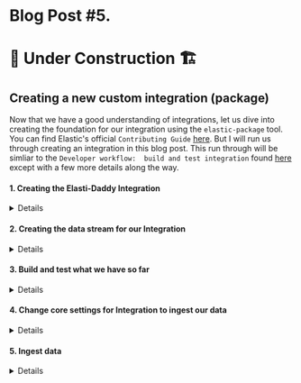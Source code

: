 # Blog Post #5.
# 🚧 Under Construction 🏗️
## Creating a new custom integration (package)

Now that we have a good understanding of integrations, let us dive into creating the foundation for
our integration using the `elastic-package` tool. You can find Elastic's official `Contributing Guide`
[here](https://github.com/elastic/integrations/blob/main/CONTRIBUTING.md). But I will run us through 
creating an integration in this blog post. This run through will be simliar to the `Developer workflow: 
build and test integration` found [here](https://github.com/elastic/integrations/blob/main/docs/developer_workflow_design_build_test_integration.md)
except with a few more details along the way.

#### 1. Creating the Elasti-Daddy Integration
<details>
  
We start by running `elastic-package create package` in our Ubuntu on Windows terminal and fill in
the prompts:

```bash
napsta@el33t-b00k-1:~$ elastic-package create package
2023/07/06 21:43:15  INFO New version is available - v0.83.2. Download from: https://github.com/elastic/elastic-package/releases/tag/v0.83.2
Create a new package
? Package name: Elasti-daddy
? Version: 0.0.1
? Description: This is a package for preparing and analyzing motherhood and fatherhood data for taking care of a baby. The aim is to learn how Elastic Integrations are developed and deployed. Sample data includes breastfeeding, bottle feeding (milk or formula), milk extraction, etc..
? Categories: custom
? Kibana version constraint: ^8.7.1
? Required Elastic subscription: basic
? Github owner: nicpenning/Elasti-daddy
New package has been created: Elasti-daddy
Done
```

What happened in the background was that a new directory called `Elasti-daddy` was created from where we ran that command from.

![image](https://github.com/nicpenning/Elasti-daddy/assets/5582679/ffa9d2c9-6a6e-40aa-ac79-39c9d45d4cf7)

Here is what was created inside of that directory:

![image](https://github.com/nicpenning/Elasti-daddy/assets/5582679/26240313-0d9c-4562-a89f-d53f19f209ce)

</details>

#### 2. Creating the data stream for our Integration

<details>

At this point we have the bare bones of the integration, but what we really need is the data stram, which is the
what the data will be indexed into. This will include templates that can include mappings and ingest pipelines.
Let us create the `feed_me` data stream that we will index our data into:

```bash
napsta@el33t-b00k-1:~/Elasti-daddy$ elastic-package create data-stream
2023/07/06 22:02:54  INFO New version is available - v0.83.2. Download from: https://github.com/elastic/elastic-package/releases/tag/v0.83.2
Create a new data stream
? Data stream name: feed_me
? Data stream title: Feed Me
? Type: logs
New data stream has been created: feed_me
Done
```

We just created a data stream with the name of `feed_me` and a title of `Feed Me`. We also used the `logs` data stream type.

```bash
napsta@el33t-b00k-1:~/Elasti-daddy$ ls
LICENSE.txt  changelog.yml  data_stream  docs  img  manifest.yml
napsta@el33t-b00k-1:~/Elasti-daddy$ cd data_stream/
napsta@el33t-b00k-1:~/Elasti-daddy/data_stream$ ls
feed_me
napsta@el33t-b00k-1:~/Elasti-daddy/data_stream$ cd feed_me/
napsta@el33t-b00k-1:~/Elasti-daddy/data_stream/feed_me$ ls
agent  elasticsearch  fields  manifest.yml
```

Above we will find that a new directory called `data_stream` was created. When we navigated into that directory
we found the name of our data stream `feed_me` as another directory. Diving further into the `data_stream` directory we found
a set of new files and directories that start to unravel more of the needed components of our integration which are:

```
agent/stream/stream.yml/hbs : This is the stream for the agent which may be used for the Elastic Agent policy template, but I am unsure
elasticsearch/ingest_pipeline/default.yml : Contains our pipeline that we will use to ingest the data
fields/base-fields.yml : Which are all of the fields that will be used in our data set and their respective mappings
manifest.yml : This is used for customizing the integration settings which will be covered later.
```

</details>

#### 3. Build and test what we have so far

<details>

Now that we have created the integration and the data stream for the integration, let us see what we have by building this integration
and adding this to our test package registry so we can see it live in Kibana.

First we will open a new terminal in our Ubuntu on Windows and start up our stack if we haven't yet:

`elastic-package stack up -v -d --version=8.8.1`

Then we will go back to our original terminal and run the build command:

`elastic-package build`

When we run this command, we have receive the following error:

```bash
napsta@el33t-b00k-1:~/Elasti-daddy$ elastic-package build
Error: can't prepare build directory: can't create new build directory: package can be only built inside of a Git repository (.git folder is used as reference point)
```

This is where the documentation from Elastic falls short as this is not covered during the sample development of an integration flow.

Let us try to clone this Elasti-daddy repo and place the integration we created inside of it to see if we have any luck. We will create a new directory called GitHub since our repository has the same name as our integration. Then we will create a folder called Integration in our Elasti-daddy repository. Lastly, we will copy the integration into that directory and then try our build again.

```bash
cd ~/
napsta@el33t-b00k-1:~$ mkdir GitHub
napsta@el33t-b00k-1:~$ cd GitHub
napsta@el33t-b00k-1:~/GitHub$ git clone https://github.com/nicpenning/Elasti-daddy.git
Cloning into 'Elasti-daddy'...
remote: Enumerating objects: 335, done.
remote: Counting objects: 100% (213/213), done.
remote: Compressing objects: 100% (196/196), done.
remote: Total 335 (delta 159), reused 17 (delta 17), pack-reused 122
Receiving objects: 100% (335/335), 98.65 KiB | 711.00 KiB/s, done.
Resolving deltas: 100% (178/178), done.
napsta@el33t-b00k-1:~/GitHub$ cd Elasti-daddy/
napsta@el33t-b00k-1:~/GitHub/Elasti-daddy$ mkdir Integration
napsta@el33t-b00k-1:~/GitHub/Elasti-daddy$ cp ~/Elasti-daddy/ ~/GitHub/Elasti-daddy/Integration/ -r
napsta@el33t-b00k-1:~/GitHub/Elasti-daddy$ cd Integration/Elasti-daddy/
napsta@el33t-b00k-1:~/GitHub/Elasti-daddy/Integration/Elasti-daddy$ elastic-package build
2023/07/06 22:45:37  INFO New version is available - v0.83.2. Download from: https://github.com/elastic/elastic-package/releases/tag/v0.83.2
Build the package
Error: building package failed: invalid content found in built zip package: found 1 validation error:
   1. file "/home/napsta/GitHub/Elasti-daddy/build/packages/Elasti-daddy-0.0.1.zip/manifest.yml" is invalid: field name: Does not match pattern '^[a-z0-9_]+$'

```

The error above is due to the fact that we used the `Package Name` as `Elasti-daddy` which is invalid because it must be all lowercase with the option of numbers and an underscore. Instead we had an uppercase character and a dash which caused this build to fail.

To correct this, we will need to rename the directory and adjust the manifest file. However, it will be quicker to remove our integration and re-create our integration and data stream. Start in our GitHub/Elasti-daddy/Integration directory and perform the following:

```bash
napsta@el33t-b00k-1:~/GitHub/Elasti-daddy/Integration$ rm Elasti-daddy -r
napsta@el33t-b00k-1:~/GitHub/Elasti-daddy/Integration$ elastic-package create package
2023/07/06 23:39:48  INFO New version is available - v0.83.2. Download from: https://github.com/elastic/elastic-package/releases/tag/v0.83.2
Create a new package
? Package name: elasti_daddy
? Version: 0.0.1
? Description: This is a package for preparing and analyzing motherhood and fatherhood data for taking care of a baby. The aim is to learn how Elastic Integrations are developed and deployed. Sample data includes breastfeeding, bottle feeding (milk or formula), milk extraction, etc..
? Categories: custom
? Kibana version constraint: ^8.7.1
? Required Elastic subscription: basic
? Github owner: nicpenning/Elasti-daddy
New package has been created: elasti_daddy
Done

napsta@el33t-b00k-1:~/GitHub/Elasti-daddy/Integration/elasti_daddy$ elastic-package create data-stream
2023/07/06 23:42:12  INFO New version is available - v0.83.2. Download from: https://github.com/elastic/elastic-package/releases/tag/v0.83.2
Create a new data stream
? Data stream name: feed_me
? Data stream title: Feed Me
? Type: logs
New data stream has been created: feed_me
Done
```

Now we should see `elasti_daddy` as our integration name now for the directory:

![image](https://github.com/nicpenning/Elasti-daddy/assets/5582679/075ae2ec-b870-4a12-8462-dfd7cebbeb6d)

Let us go into the new directory and try our build again.

```bash
napsta@el33t-b00k-1:~/GitHub/Elasti-daddy/Integration/elasti_daddy$ elastic-package build
2023/07/06 23:54:02  INFO New version is available - v0.83.2. Download from: https://github.com/elastic/elastic-package/releases/tag/v0.83.2
Build the package
Package built: /home/napsta/GitHub/Elasti-daddy/build/packages/elasti_daddy-0.0.1.zip
Done
```

Success! Now let us see if the integration shows up in our Kibana instance. To do this, we need to refresh our `package-repository` by running `elastic-package stack up -v -d --services package-registry` from our integration directory:

```bash
napsta@el33t-b00k-1:~/GitHub/Elasti-daddy/Integration/elasti_daddy$ elastic-package stack up -v -d --services package-registry
...snipped for brevity...
elastic-package-stack_package-registry_1 is up-to-date
Starting elastic-package-stack_package-registry_is_ready_1 ... done
Done
```

Navigate to Kibana and go to the Integrations page, select `Display Beta Integrations` (since we are using the version number 0.0.1), and then search for Elasti-daddy:

![image](https://github.com/nicpenning/Elasti-daddy/assets/5582679/2369c2a5-d4dd-4863-888d-9746e1ac130c)

![image](https://github.com/nicpenning/Elasti-daddy/assets/5582679/cb163083-7111-468a-a4c7-644f5127a003)

If it worked, then we should see our integration. Let us click on that integration to see more details!

![image](https://github.com/nicpenning/Elasti-daddy/assets/5582679/21e59c08-45bc-4828-b658-30093d3e4760)

This is great! Our base integration is there but there is a lot of work that needs to be done to make this integration usable.

If we click on `Add Elasti-daddy` in the right hand corner we can see other details that we still need to modify.

![image](https://github.com/nicpenning/Elasti-daddy/assets/5582679/36b6241b-4f3e-4f2b-a7e1-2a6a59f16070)

Let us move on to tweaking a few core settings to make this integration usable with our data set.

</details>

#### 4. Change core settings for Integration to ingest our data
<details>

To start, let us fix up the following:
- Data Stream
- Field Mappings
- Ingest Pipeline

1. Data Stream

We will start with the Data Stream manifest file by updating the content from the default text that current looks like this:

 ![image](https://github.com/nicpenning/Elasti-daddy/assets/5582679/80d97928-e0a4-4f87-92c7-e58fd26061ea)

to:

```yaml
title: "Feed Me"
type: logs
streams:
  - input: logfile
    title: Feed Me Logfile
    description: Collect events from the feed_me.csv
    vars:
      - name: paths
        type: text
        title: Paths
        multi: true
        show_user: true
        required: true
        default:
          - ~/feed_me.csv
```

⚠️ Note: We added `show_user: true` and `required: true` as additional settings so we can make sure these take effect in the Kibana UI.

```bash
napsta@el33t-b00k-1:~/GitHub/Elasti-daddy/Integration/elasti_daddy/data_stream/feed_me$ nano manifest.yml
```

![image](https://github.com/nicpenning/Elasti-daddy/assets/5582679/10a7654f-9fd8-414d-a5af-d3e9fd7615d4)

Save the changes by hitting Crtl-X then Y and hit enter.

We will also update the `policy_templates` section of the `manifest.yml` file that is found in the root of the integration to this:

```yaml
policy_templates:
  - name: feed_me
    title: Feed me
    description: Collect events for the Elasti-daddy project.
    inputs:
      - type: logfile
        title: Collect events from feed_me.csv
        description: Collect events from the feed_me.csv for the Elasti-daddy project
```

Now, let us run our build again and restart our package registry and Elastic stack to see our changes.


```bash
napsta@el33t-b00k-1:~/GitHub/Elasti-daddy/Integration/elasti_daddy$ elastic-package build
2023/07/07 01:43:12  INFO New version is available - v0.83.2. Download from: https://github.com/elastic/elastic-package/releases/tag/v0.83.2
Build the package
Package built: /home/napsta/GitHub/Elasti-daddy/build/packages/elasti_daddy-0.0.1.zip
Done
napsta@el33t-b00k-1:~/GitHub/Elasti-daddy/Integration/elasti_daddy$ elastic-package stack down
...snipped for brevity...
Done
napsta@el33t-b00k-1:~/GitHub/Elasti-daddy/Integration/elasti_daddy$ elastic-package stack up -v -d --version=8.8.1
...snipped for brevity...
Done
napsta@el33t-b00k-1:~/GitHub/Elasti-daddy/Integration/elasti_daddy$ elastic-package stack up -v -d --services package-registry
...snipped for brevity...
Done
```

After restarting the package-registry, let us go check Kibana for our changes:

![image](https://github.com/nicpenning/Elasti-daddy/assets/5582679/92f425e7-bde7-4276-bd57-aa6d40b482b2)

As you can see above, our integration is now defaulting to our settings that we adjusted in the data stream manifest.yml file!

2. Field Mappings

Okay, let us move on to updating the field mappings by adding a fields.yml file to our data stream.

These are all of the fields, their appropriate mapping, and the file name that we will need to add that into for the integration:

```
@timestamp : date : base-fields.yml
Amount (ml/cc) : long : fields.yml
Count : long : fields.yml
Duration : long : fields.yml
End Time : date : fields.yml
Medicine 💊 : keyword : fields.yml
Side : keyword : fields.yml
Start Time : date : fields.yml
Type : keyword : fields.yml
```

We will also need to add a description to each field so in the end, each field will need to be added to the appropriate file in this format:

```
- name: <field_name>
  type: <mapping_type>
  description: <description of what the field is useful for>
```

Since `@timestamp` is already included by default in the `base-fields.yml`, then we just need to create the `fields.yml` with the following text:

```
- name: 'Amount (ml/cc)'
  type: long
  description: The volume of substance contained in ml/cc.
- name: 'Count'
  type: long
  description: The total number of items.
- name: 'Duration'
  type: long
  description: The amount of time between the start time and end time.
- name: 'End Time'
  type: date
  description: The end time of the event.
- name: 'Medicine 💊'
  type: keyword
  description: The type of medicine consumed.
- name: 'Side'
  type: keyword
  description: The left or right breast which was fed from.
- name: 'Start Time'
  type: date
  description: The start time of the event.
- name: 'Type'
  type: keyword
  description: The type of event that has occurred.
```

```bash
napsta@el33t-b00k-1:~/GitHub/Elasti-daddy/Integration/elasti_daddy/data_stream/feed_me/fields$ nano fields.yml
```

Save the text from above into the nano fields.yml as demonstrated above and you should see something like this:

![image](https://github.com/nicpenning/Elasti-daddy/assets/5582679/aa8b801e-ba63-4f84-a4fa-60ccb1a02dfb)

Go ahead and build to make sure there are not any errors.

```
napsta@el33t-b00k-1:~/GitHub/Elasti-daddy/Integration/elasti_daddy/data_stream/feed_me/fields$ elastic-package build
2023/07/07 03:57:31  INFO New version is available - v0.83.2. Download from: https://github.com/elastic/elastic-package/releases/tag/v0.83.2
Build the package
Error: building package failed: invalid content found in built zip package: found 5 validation errors:
   1. file "/home/napsta/GitHub/Elasti-daddy/build/packages/elasti_daddy-0.0.1.zip/data_stream/feed_me/fields/fields.yml" is invalid: field 0.name: Does not match pattern '^[\-*_\/@A-Za-z0-9]+(\.[\-*_\/@A-Za-z0-9]+)*$'
   2. file "/home/napsta/GitHub/Elasti-daddy/build/packages/elasti_daddy-0.0.1.zip/data_stream/feed_me/fields/fields.yml" is invalid: field 3.name: Does not match pattern '^[\-*_\/@A-Za-z0-9]+(\.[\-*_\/@A-Za-z0-9]+)*$'
   3. file "/home/napsta/GitHub/Elasti-daddy/build/packages/elasti_daddy-0.0.1.zip/data_stream/feed_me/fields/fields.yml" is invalid: field 4.name: Does not match pattern '^[\-*_\/@A-Za-z0-9]+(\.[\-*_\/@A-Za-z0-9]+)*$'
   4. file "/home/napsta/GitHub/Elasti-daddy/build/packages/elasti_daddy-0.0.1.zip/data_stream/feed_me/fields/fields.yml" is invalid: field 6.name: Does not match pattern '^[\-*_\/@A-Za-z0-9]+(\.[\-*_\/@A-Za-z0-9]+)*$'
```
Wow, there were a lot of errors!

Turns out that the checks for field names are very picky during the build process. So even though we were able to use parenthesis, spaces 
and even an emoji in a simple index operation, it is not allowed during the building process of an integration. To overcome this, let us 
change up our field names so we can follow the naming standard that the build process is expecting. Here is our new field list:

```
- name: 'Amount'
  type: long
  description: The volume of substance contained in ml/cc.
- name: 'Count'
  type: long
  description: The total number of items.
- name: 'Duration'
  type: long
  description: The amount of time between the start time and end time.
- name: 'End_Time'
  type: date
  description: The end time of the event.
- name: 'Medicine'
  type: keyword
  description: The type of medicine consumed.
- name: 'Side'
  type: keyword
  description: The left or right breast which was fed from.
- name: 'Start_Time'
  type: date
  description: The start time of the event.
- name: 'Type'
  type: keyword
  description: The type of event that has occurred.
```

⚠️ Note: We will have to account for these new field names for our data source, ingest pipelines, and even our Kibana dashboard. Ouch!

Trying our build again, and it seems that we have succeeded.

```bash
napsta@el33t-b00k-1:~/GitHub/Elasti-daddy/Integration/elasti_daddy/data_stream/feed_me/fields$ elastic-package build
2023/07/07 04:08:12  INFO New version is available - v0.83.2. Download from: https://github.com/elastic/elastic-package/releases/tag/v0.83.2
Build the package
Package built: /home/napsta/GitHub/Elasti-daddy/build/packages/elasti_daddy-0.0.1.zip
Done
```

3. Ingest Pipelines

Now let us revist our ingest pipelines and see what we need to change.

With the new field changes, we will need to update our CSV processor to use the correct field names.

Here was what we had for our ingest pipelines before with the updated field names for the `csv` processor in `JSON` format:

```JSON
{
  "description": "This is the pipeline for the Elasti-daddy project.",
  "processors": [
  {
    "csv": {
      "field": "message",
      "target_fields": [
        "Medicine",
        "Start_Time",
        "End_Time",
        "Duration",
        "Side",
        "Type",
        "Count",
        "Amount"
      ],
      "ignore_missing": false,
      "trim": true
    }
  },
  {
    "date": {
      "field": "Start_Time",
      "formats": [
        "M/d/yyyy H:mm"
      ],
      "target_field": "@timestamp",
	    "timezone": "America/Chicago"

    }
  },
  {
    "date": {
      "field": "End_Time",
      "formats": [
        "M/d/yyyy H:mm"
      ],
      "target_field": "End_Time",
	    "timezone": "America/Chicago"
    }
  },
  {
    "date": {
      "field": "Start_Time",
      "formats": [
        "M/d/yyyy H:mm"
      ],
      "target_field": "Start_Time",
	    "timezone": "America/Chicago"
    }
  },
  {
    "convert": {
      "field": "Amount",
      "type": "long",
      "ignore_missing": true
    }
  },
  {
      "split": {
        "field": "Medicine",
        "separator": ",",
        "ignore_missing": true
      }
  },
  {
    "remove": {
      "field": "message"
    }
  }
]
}
```

And below is in the `YAML` format which is what is expected for the integration that we will store in `default.yml`.

```bash
napsta@el33t-b00k-1:~/GitHub/Elasti-daddy/Integration/elasti_daddy/data_stream/feed_me/fields$ cd ../elasticsearch/ingest_pipeline/
napsta@el33t-b00k-1:~/GitHub/Elasti-daddy/Integration/elasti_daddy/data_stream/feed_me/elasticsearch/ingest_pipeline$ nano default.yml
```

Copy and paste this into `default.yml`:

```YAML
---
description: This is the pipeline for the Elasti-daddy project.
processors:
- csv:
    field: message
    target_fields: ["Medicine", "Start_Time", "End_Time", "Duration", "Side", "Type", "Count", "Amount"]
    ignore_missing: true
    trim: true
- date:
    field: Start_Time
    formats: ["M/d/yyyy H:mm"]
    target_field: '@timestamp'
    timezone: 'America/Chicago'
- date:
    field: End_Time
    formats: ["M/d/yyyy H:mm"]
    target_field: 'End_Time'
    timezone: 'America/Chicago'
- date:
    field: Start_Time
    formats: ["M/d/yyyy H:mm"]
    target_field: 'Start_Time'
    timezone: 'America/Chicago'
- convert:
    field: Amount
    type: long
    ignore_missing: true
- split:
    field: Medicine
    separator: ','
    ignore_missing: true
- remove:
    field: message
on_failure:
- set:
    field: error.message
    value: '{{ _ingest.on_failure_message }}'
```

As always, let us restart our package manager, then check Kibana for changes. Only this time, we will need to install the integration to see the changes.

```bash
napsta@el33t-b00k-1:~/GitHub/Elasti-daddy/Integration/elasti_daddy/data_stream/feed_me/elasticsearch/ingest_pipeline$ elastic-package build
...snipped for brevity...
Done
napsta@el33t-b00k-1:~/GitHub/Elasti-daddy/Integration/elasti_daddy$ elastic-package stack up -v -d --services package-registry
...snipped for brevity...
Done
```

Install the Elasti-daddy integration in Kibana:

https://github.com/nicpenning/Elasti-daddy/assets/5582679/cbfa2ad8-9337-4ee2-b508-49be538174c3

Then navigate to the Ingest Pipelines to see if it was installed. We know it will be if it has our ingest processors we specfied instead of the default ones.

https://github.com/nicpenning/Elasti-daddy/assets/5582679/e99ce47b-0df8-48a9-ae2b-ffdd4b90ee19

Success! Now let's move on to testing the ingest of our data with our integration in the final step of this blog post.
</details>

#### 5. Ingest data
<details>

The time has come to ingest our data since our integration is installed. We need to have the location for our `feed_me.csv` file set and then we will add our integration to an Elastic Agent that we will deploy on our laptop hosting this entire stack!


 
</details>

